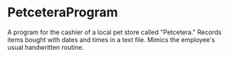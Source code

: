 # PetceteraProgram
A program for the cashier of a local pet store called "Petcetera." Records items bought with dates and times in a text file. Mimics the employee's usual handwritten routine.
